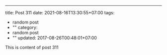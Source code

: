 ---
title: Post 311
date: 2021-08-16T13:30:55+07:00
tags:
  - random post
  - ""
category:
  - random post
  - ""
updated: 2017-08-26T00:48:01+07:00

This is content of post 311